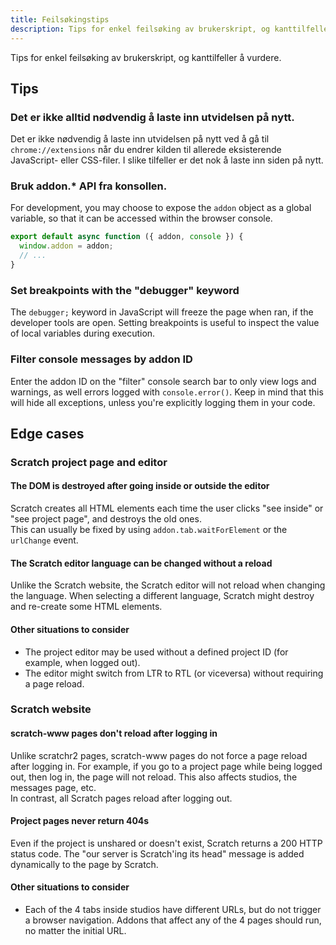 ```yaml
---
title: Feilsøkingstips
description: Tips for enkel feilsøking av brukerskript, og kanttilfeller å vurdere.
---
```


Tips for enkel feilsøking av brukerskript, og kanttilfeller å vurdere.

## Tips

### Det er ikke alltid nødvendig å laste inn utvidelsen på nytt.

Det er ikke nødvendig å laste inn utvidelsen på nytt ved å gå til `chrome://extensions` når du endrer kilden til allerede eksisterende JavaScript- eller CSS-filer. I slike tilfeller er det nok å laste inn siden på nytt.

### Bruk addon.* API fra konsollen.

For development, you may choose to expose the `addon` object as a global variable, so that it can be accessed within the browser console.

```js
export default async function ({ addon, console }) {
  window.addon = addon;
  // ...
}
```

### Set breakpoints with the "debugger" keyword

The `debugger;` keyword in JavaScript will freeze the page when ran, if the developer tools are open. Setting breakpoints is useful to inspect the value of local variables during execution.

### Filter console messages by addon ID

Enter the addon ID on the "filter" console search bar to only view logs and warnings, as well errors logged with `console.error()`. Keep in mind that this will hide all exceptions, unless you're explicitly logging them in your code.


## Edge cases


### Scratch project page and editor


#### The DOM is destroyed after going inside or outside the editor

Scratch creates all HTML elements each time the user clicks "see inside" or "see project page", and destroys the old ones.  
This can usually be fixed by using `addon.tab.waitForElement` or the `urlChange` event.

#### The Scratch editor language can be changed without a reload

Unlike the Scratch website, the Scratch editor will not reload when changing the language. When selecting a different language, Scratch might destroy and re-create some HTML elements.

#### Other situations to consider

- The project editor may be used without a defined project ID (for example, when logged out).
- The editor might switch from LTR to RTL (or viceversa) without requiring a page reload.


### Scratch website

#### scratch-www pages don't reload after logging in

Unlike scratchr2 pages, scratch-www pages do not force a page reload after logging in. For example, if you go to a project page while being logged out, then log in, the page will not reload. This also affects studios, the messages page, etc.  
In contrast, all Scratch pages reload after logging out.

#### Project pages never return 404s

Even if the project is unshared or doesn't exist, Scratch returns a 200 HTTP status code. The "our server is Scratch'ing its head" message is added dynamically to the page by Scratch.

#### Other situations to consider

- Each of the 4 tabs inside studios have different URLs, but do not trigger a browser navigation. Addons that affect any of the 4 pages should run, no matter the initial URL.
